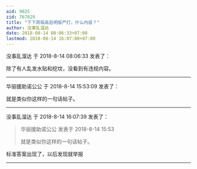 ```yaml
---
aid: 9025
zid: 767029
title: "下下周临高启明版严打，什么内容？"
author: 没事乱溜达
date: 2018-08-14 08:06:33+07:00
lastmod: 2018-08-14 16:07:00+07:00
---
```


没事乱溜达 于 2018-8-14 08:06:33 发表了：

除了有人乱发水贴和挖坟，没看到有违规内容。

---

华丽援助诺公公 于 2018-8-14 15:53:09 发表了：

就是类似你这样的一句话帖子。

---

没事乱溜达 于 2018-8-14 16:07:39 发表了：

> 华丽援助诺公公 发表于 2018-8-14 15:53
>
> 就是类似你这样的一句话帖子。

标准答案出现了，以后发现就举报

---
